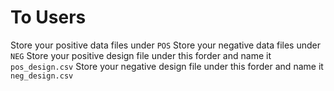 # To Users

Store your positive data files under `POS`
Store your negative data files under `NEG`
Store your positive design file under this forder and name it `pos_design.csv`
Store your negative design file under this forder and name it `neg_design.csv`
